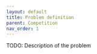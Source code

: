 ```yaml
---
layout: default
title: Problem definition
parent: Competition
nav_order: 1
---
```

TODO: Description of the problem